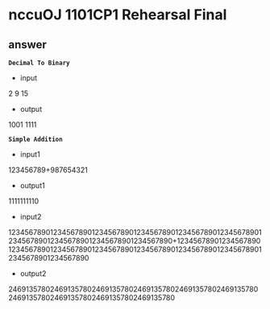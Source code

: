 # nccuOJ 1101CP1 Rehearsal Final
## answer

__`Decimal To Binary`__

- input

2
9
15

- output

1001
1111

__`Simple Addition`__

- input1

123456789+987654321

- output1

1111111110

- input2

1234567890123456789012345678901234567890123456789012345678901234567890123456789012345678901234567890+1234567890123456789012345678901234567890123456789012345678901234567890123456789012345678901234567890

- output2

2469135780246913578024691357802469135780246913578024691357802469135780246913578024691357802469135780
